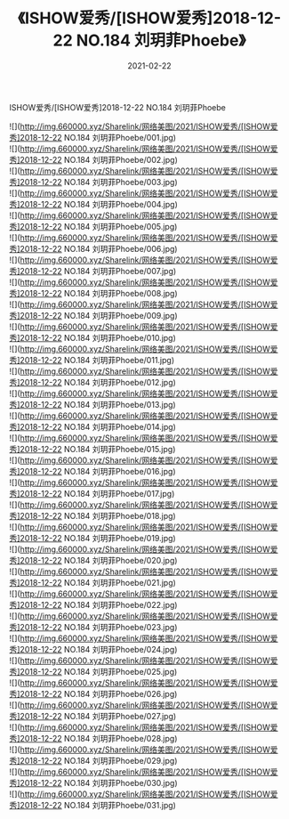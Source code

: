 ﻿---
layout: post
title:  《ISHOW爱秀/[ISHOW爱秀]2018-12-22 NO.184 刘玥菲Phoebe》
date:   2021-02-22
img: http://img.660000.xyz/Sharelink/网络美图/2021/ISHOW爱秀/[ISHOW爱秀]2018-12-22 NO.184 刘玥菲Phoebe/000.jpg
categories: [美女, 清纯, 唯美]
---

ISHOW爱秀/[ISHOW爱秀]2018-12-22 NO.184 刘玥菲Phoebe

 ![](http://img.660000.xyz/Sharelink/网络美图/2021/ISHOW爱秀/[ISHOW爱秀]2018-12-22 NO.184 刘玥菲Phoebe/001.jpg) <br>![](http://img.660000.xyz/Sharelink/网络美图/2021/ISHOW爱秀/[ISHOW爱秀]2018-12-22 NO.184 刘玥菲Phoebe/002.jpg) <br>![](http://img.660000.xyz/Sharelink/网络美图/2021/ISHOW爱秀/[ISHOW爱秀]2018-12-22 NO.184 刘玥菲Phoebe/003.jpg) <br>![](http://img.660000.xyz/Sharelink/网络美图/2021/ISHOW爱秀/[ISHOW爱秀]2018-12-22 NO.184 刘玥菲Phoebe/004.jpg) <br>![](http://img.660000.xyz/Sharelink/网络美图/2021/ISHOW爱秀/[ISHOW爱秀]2018-12-22 NO.184 刘玥菲Phoebe/005.jpg) <br>![](http://img.660000.xyz/Sharelink/网络美图/2021/ISHOW爱秀/[ISHOW爱秀]2018-12-22 NO.184 刘玥菲Phoebe/006.jpg) <br>![](http://img.660000.xyz/Sharelink/网络美图/2021/ISHOW爱秀/[ISHOW爱秀]2018-12-22 NO.184 刘玥菲Phoebe/007.jpg) <br>![](http://img.660000.xyz/Sharelink/网络美图/2021/ISHOW爱秀/[ISHOW爱秀]2018-12-22 NO.184 刘玥菲Phoebe/008.jpg) <br>![](http://img.660000.xyz/Sharelink/网络美图/2021/ISHOW爱秀/[ISHOW爱秀]2018-12-22 NO.184 刘玥菲Phoebe/009.jpg) <br>![](http://img.660000.xyz/Sharelink/网络美图/2021/ISHOW爱秀/[ISHOW爱秀]2018-12-22 NO.184 刘玥菲Phoebe/010.jpg) <br>![](http://img.660000.xyz/Sharelink/网络美图/2021/ISHOW爱秀/[ISHOW爱秀]2018-12-22 NO.184 刘玥菲Phoebe/011.jpg) <br>![](http://img.660000.xyz/Sharelink/网络美图/2021/ISHOW爱秀/[ISHOW爱秀]2018-12-22 NO.184 刘玥菲Phoebe/012.jpg) <br>![](http://img.660000.xyz/Sharelink/网络美图/2021/ISHOW爱秀/[ISHOW爱秀]2018-12-22 NO.184 刘玥菲Phoebe/013.jpg) <br>![](http://img.660000.xyz/Sharelink/网络美图/2021/ISHOW爱秀/[ISHOW爱秀]2018-12-22 NO.184 刘玥菲Phoebe/014.jpg) <br>![](http://img.660000.xyz/Sharelink/网络美图/2021/ISHOW爱秀/[ISHOW爱秀]2018-12-22 NO.184 刘玥菲Phoebe/015.jpg) <br>![](http://img.660000.xyz/Sharelink/网络美图/2021/ISHOW爱秀/[ISHOW爱秀]2018-12-22 NO.184 刘玥菲Phoebe/016.jpg) <br>![](http://img.660000.xyz/Sharelink/网络美图/2021/ISHOW爱秀/[ISHOW爱秀]2018-12-22 NO.184 刘玥菲Phoebe/017.jpg) <br>![](http://img.660000.xyz/Sharelink/网络美图/2021/ISHOW爱秀/[ISHOW爱秀]2018-12-22 NO.184 刘玥菲Phoebe/018.jpg) <br>![](http://img.660000.xyz/Sharelink/网络美图/2021/ISHOW爱秀/[ISHOW爱秀]2018-12-22 NO.184 刘玥菲Phoebe/019.jpg) <br>![](http://img.660000.xyz/Sharelink/网络美图/2021/ISHOW爱秀/[ISHOW爱秀]2018-12-22 NO.184 刘玥菲Phoebe/020.jpg) <br>![](http://img.660000.xyz/Sharelink/网络美图/2021/ISHOW爱秀/[ISHOW爱秀]2018-12-22 NO.184 刘玥菲Phoebe/021.jpg) <br>![](http://img.660000.xyz/Sharelink/网络美图/2021/ISHOW爱秀/[ISHOW爱秀]2018-12-22 NO.184 刘玥菲Phoebe/022.jpg) <br>![](http://img.660000.xyz/Sharelink/网络美图/2021/ISHOW爱秀/[ISHOW爱秀]2018-12-22 NO.184 刘玥菲Phoebe/023.jpg) <br>![](http://img.660000.xyz/Sharelink/网络美图/2021/ISHOW爱秀/[ISHOW爱秀]2018-12-22 NO.184 刘玥菲Phoebe/024.jpg) <br>![](http://img.660000.xyz/Sharelink/网络美图/2021/ISHOW爱秀/[ISHOW爱秀]2018-12-22 NO.184 刘玥菲Phoebe/025.jpg) <br>![](http://img.660000.xyz/Sharelink/网络美图/2021/ISHOW爱秀/[ISHOW爱秀]2018-12-22 NO.184 刘玥菲Phoebe/026.jpg) <br>![](http://img.660000.xyz/Sharelink/网络美图/2021/ISHOW爱秀/[ISHOW爱秀]2018-12-22 NO.184 刘玥菲Phoebe/027.jpg) <br>![](http://img.660000.xyz/Sharelink/网络美图/2021/ISHOW爱秀/[ISHOW爱秀]2018-12-22 NO.184 刘玥菲Phoebe/028.jpg) <br>![](http://img.660000.xyz/Sharelink/网络美图/2021/ISHOW爱秀/[ISHOW爱秀]2018-12-22 NO.184 刘玥菲Phoebe/029.jpg) <br>![](http://img.660000.xyz/Sharelink/网络美图/2021/ISHOW爱秀/[ISHOW爱秀]2018-12-22 NO.184 刘玥菲Phoebe/030.jpg) <br>![](http://img.660000.xyz/Sharelink/网络美图/2021/ISHOW爱秀/[ISHOW爱秀]2018-12-22 NO.184 刘玥菲Phoebe/031.jpg) <br>